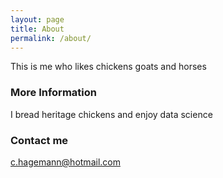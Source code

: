 ```yaml
---
layout: page
title: About
permalink: /about/
---
```


This is me who likes chickens goats and horses

### More Information

I bread heritage chickens and enjoy data science  

### Contact me

[c.hagemann@hotmail.com](mailto:c.hagemann@hotmail.com)
